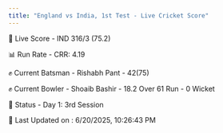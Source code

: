 ```yaml
---
title: "England vs India, 1st Test - Live Cricket Score"
---
```


🔴 Live Score - IND 316/3 (75.2)  

📊 Run Rate - CRR: 4.19  

✊ Current Batsman - Rishabh Pant - 42(75)  

✊ Current Bowler - Shoaib Bashir - 18.2 Over 61 Run - 0 Wicket  

📑 Status - Day 1: 3rd Session

📝 Last Updated on : 6/20/2025, 10:26:43 PM  

